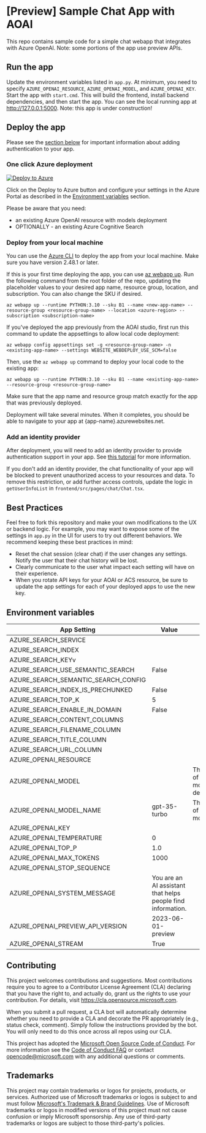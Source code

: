 # [Preview] Sample Chat App with AOAI

This repo contains sample code for a simple chat webapp that integrates with Azure OpenAI. Note: some portions of the app use preview APIs.

## Run the app
Update the environment variables listed in `app.py`. At minimum, you need to specify `AZURE_OPENAI_RESOURCE`, `AZURE_OPENAI_MODEL`, and `AZURE_OPENAI_KEY`.
Start the app with `start.cmd`.
This will build the frontend, install backend dependencies, and then start the app.
You can see the local running app at http://127.0.0.1:5000.
Note: this app is under construction!

## Deploy the app
Please see the [section below](#add-an-identity-provider) for important information about adding authentication to your app.
### One click Azure deployment
[![Deploy to Azure](https://aka.ms/deploytoazurebutton)](https://portal.azure.com/#create/Microsoft.Template/uri/https%3A%2F%2Fraw.githubusercontent.com%2Fmicrosoft%2Fsample-app-aoai-chatGPT%2Fmain%2Finfrastructure%2Fdeployment.json)

Click on the Deploy to Azure button and configure your settings in the Azure Portal as described in the [Environment variables](#environment-variables) section.

Please be aware that you need:
-   an existing Azure OpenAI resource with models deployment
-   OPTIONALLY - an existing Azure Cognitive Search

### Deploy from your local machine

You can use the [Azure CLI](https://learn.microsoft.com/en-us/cli/azure/install-azure-cli) to deploy the app from your local machine. Make sure you have version 2.48.1 or later.

If this is your first time deploying the app, you can use [az webapp up](https://learn.microsoft.com/en-us/cli/azure/webapp?view=azure-cli-latest#az-webapp-up). Run the following command from the root folder of the repo, updating the placeholder values to your desired app name, resource group, location, and subscription. You can also change the SKU if desired.

`az webapp up --runtime PYTHON:3.10 --sku B1 --name <new-app-name> --resource-group <resource-group-name> --location <azure-region> --subscription <subscription-name>`

If you've deployed the app previously from the AOAI studio, first run this command to update the appsettings to allow local code deployment:

`az webapp config appsettings set -g <resource-group-name> -n <existing-app-name> --settings WEBSITE_WEBDEPLOY_USE_SCM=false`

Then, use the `az webapp up` command to deploy your local code to the existing app:

`az webapp up --runtime PYTHON:3.10 --sku B1 --name <existing-app-name> --resource-group <resource-group-name>`

Make sure that the app name and resource group match exactly for the app that was previously deployed.

Deployment will take several minutes. When it completes, you should be able to navigate to your app at {app-name}.azurewebsites.net.

### Add an identity provider
After deployment, you will need to add an identity provider to provide authentication support in your app. See [this tutorial](https://learn.microsoft.com/en-us/azure/app-service/scenario-secure-app-authentication-app-service) for more information.

If you don't add an identity provider, the chat functionality of your app will be blocked to prevent unauthorized access to your resources and data. To remove this restriction, or add further access controls, update the logic in `getUserInfoList` in `frontend/src/pages/chat/Chat.tsx`.

## Best Practices
Feel free to fork this repository and make your own modifications to the UX or backend logic. For example, you may want to expose some of the settings in `app.py` in the UI for users to try out different behaviors. We recommend keeping these best practices in mind:

- Reset the chat session (clear chat) if the user changes any settings. Notify the user that their chat history will be lost.
- Clearly communicate to the user what impact each setting will have on their experience.
- When you rotate API keys for your AOAI or ACS resource, be sure to update the app settings for each of your deployed apps to use the new key.

## Environment variables

| App Setting | Value | Note |
| --- | --- | ------------- |
|AZURE_SEARCH_SERVICE|||
|AZURE_SEARCH_INDEX|||
|AZURE_SEARCH_KEYv
|AZURE_SEARCH_USE_SEMANTIC_SEARCH|False||
|AZURE_SEARCH_SEMANTIC_SEARCH_CONFIG|||
|AZURE_SEARCH_INDEX_IS_PRECHUNKED|False||
|AZURE_SEARCH_TOP_K|5||
|AZURE_SEARCH_ENABLE_IN_DOMAIN|False||
|AZURE_SEARCH_CONTENT_COLUMNS|||
|AZURE_SEARCH_FILENAME_COLUMN|||
|AZURE_SEARCH_TITLE_COLUMN|||
|AZURE_SEARCH_URL_COLUMN|||
|AZURE_OPENAI_RESOURCE|||
|AZURE_OPENAI_MODEL||The name of your model deployment|
|AZURE_OPENAI_MODEL_NAME|gpt-35-turbo|The name of the model|
|AZURE_OPENAI_KEY|||
|AZURE_OPENAI_TEMPERATURE|0||
|AZURE_OPENAI_TOP_P|1.0||
|AZURE_OPENAI_MAX_TOKENS|1000||
|AZURE_OPENAI_STOP_SEQUENCE|||
|AZURE_OPENAI_SYSTEM_MESSAGE|You are an AI assistant that helps people find information.||
|AZURE_OPENAI_PREVIEW_API_VERSION|2023-06-01-preview||
|AZURE_OPENAI_STREAM|True||


## Contributing

This project welcomes contributions and suggestions.  Most contributions require you to agree to a
Contributor License Agreement (CLA) declaring that you have the right to, and actually do, grant us
the rights to use your contribution. For details, visit https://cla.opensource.microsoft.com.

When you submit a pull request, a CLA bot will automatically determine whether you need to provide
a CLA and decorate the PR appropriately (e.g., status check, comment). Simply follow the instructions
provided by the bot. You will only need to do this once across all repos using our CLA.

This project has adopted the [Microsoft Open Source Code of Conduct](https://opensource.microsoft.com/codeofconduct/).
For more information see the [Code of Conduct FAQ](https://opensource.microsoft.com/codeofconduct/faq/) or
contact [opencode@microsoft.com](mailto:opencode@microsoft.com) with any additional questions or comments.

## Trademarks

This project may contain trademarks or logos for projects, products, or services. Authorized use of Microsoft 
trademarks or logos is subject to and must follow 
[Microsoft's Trademark & Brand Guidelines](https://www.microsoft.com/en-us/legal/intellectualproperty/trademarks/usage/general).
Use of Microsoft trademarks or logos in modified versions of this project must not cause confusion or imply Microsoft sponsorship.
Any use of third-party trademarks or logos are subject to those third-party's policies.

